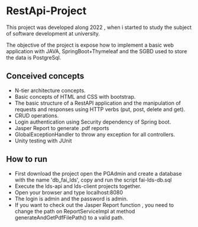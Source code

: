 <h1> RestApi-Project </h1>
This project was developed along 2022 , when i started to study the subject of software development at university.

The objective of the project is expose how to implement a basic web application with JAVA, SpringBoot+Thymeleaf and the SGBD used to store the data is PostgreSql.

<h2>Conceived concepts</h2>
<ul>
    <li>N-tier architecture concepts.</li>
    <li>Basic concepts of HTML and CSS with bootstrap.</li>
    <li>The basic structure of a RestAPI application and the manipulation of requests and responses using HTTP verbs (put, post, delete and get).</li>
    <li>CRUD operations.</li>
    <li>Login authentication using Security dependency of Spring boot.</li>
    <li>Jasper Report to generate .pdf reports</li>
    <li>GlobalExceptionHandler to throw any exception for all controllers.</li>
    <li>Unity testing with JUnit</li>
</ul>
<h2>How to run</h2>
<ul>
    <li>First download the project open the PGAdmin and create a database with the name 'db_fai_lds', copy and run the script fai-lds-db.sql</li>
    <li>Execute the lds-api and lds-client projects together.</li>
    <li>Open your browser and type localhost:8080 </li>
    <li>The login is admin and the password is admin.</li>
    <li>If you want to check out the Jasper Report function , you need to change the path on ReportServiceImpl at method generateAndGetPdfFilePath() to a valid path.      </li>
</ul>


